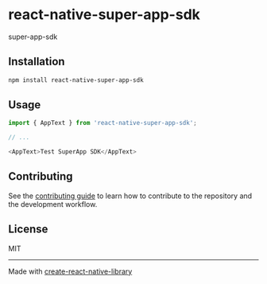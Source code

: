 # react-native-super-app-sdk

super-app-sdk

## Installation

```sh
npm install react-native-super-app-sdk
```

## Usage

```js
import { AppText } from 'react-native-super-app-sdk';

// ...

<AppText>Test SuperApp SDK</AppText>
```

## Contributing

See the [contributing guide](CONTRIBUTING.md) to learn how to contribute to the repository and the development workflow.

## License

MIT

---

Made with [create-react-native-library](https://github.com/callstack/react-native-builder-bob)
